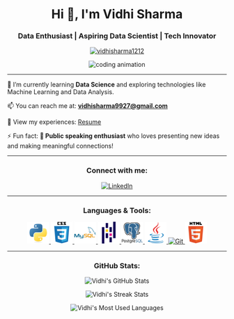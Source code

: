 <h1 align="center">
  Hi 👋, I'm Vidhi Sharma
  
</h1>
<h3 align="center">
  Data Enthusiast | Aspiring Data Scientist | Tech Innovator
</h3>

<p align="center">
  <a href="https://github.com/ryo-ma/github-profile-trophy">
    <img src="https://github-profile-trophy.vercel.app/?username=vidhisharma1212&theme=dark&no-frame=true&row=1&column=4" alt="vidhisharma1212" />
  </a>
</p>

<p align="center">
  <img src="https://media.giphy.com/media/3o7aD3fyslVa7ltTo4/giphy.gif" alt="coding animation" width="120" />
</p>

---

<p align="left">
  🌱 I’m currently learning <strong>Data Science</strong> and exploring technologies like Machine Learning and Data Analysis.
</p>

<p align="left">
  📫 You can reach me at: <strong><a href="mailto:vidhisharma9927@gmail.com">vidhisharma9927@gmail.com</a></strong>
</p>

<p align="left">
  📄 View my experiences: <a href="https://drive.google.com/file/d/1rXNIyINg5a1ODBxCe3QI8dfoWikE9E2A/view?usp=sharing" target="_blank">Resume</a>
</p>

<p align="left">
  ⚡ Fun fact: <strong>🎤 Public speaking enthusiast</strong> who loves presenting new ideas and making meaningful connections!
</p>

---

<h3 align="center">Connect with me:</h3>
<p align="center">
  <a href="https://www.linkedin.com/in/vidhi-sharma-4b182927a" target="blank">
    <img src="https://raw.githubusercontent.com/rahuldkjain/github-profile-readme-generator/master/src/images/icons/Social/linked-in-alt.svg" alt="LinkedIn" height="40" width="40" />
  </a>
</p>

---

<h3 align="center">Languages & Tools:</h3>
<p align="center">
  <a href="https://www.python.org" target="_blank">
    <img src="https://raw.githubusercontent.com/devicons/devicon/master/icons/python/python-original.svg" alt="Python" width="50" height="50" />
  </a>
  <a href="https://www.w3schools.com/css/" target="_blank">
    <img src="https://raw.githubusercontent.com/devicons/devicon/master/icons/css3/css3-original-wordmark.svg" alt="CSS" width="50" height="50" />
  </a>
  <a href="https://www.mysql.com/" target="_blank">
    <img src="https://raw.githubusercontent.com/devicons/devicon/master/icons/mysql/mysql-original-wordmark.svg" alt="MySQL" width="50" height="50" />
  </a>
  <a href="https://pandas.pydata.org/" target="_blank">
    <img src="https://raw.githubusercontent.com/devicons/devicon/2ae2a900d2f041da66e950e4d48052658d850630/icons/pandas/pandas-original.svg" alt="Pandas" width="50" height="50" />
  </a>
  <a href="https://www.postgresql.org" target="_blank">
    <img src="https://raw.githubusercontent.com/devicons/devicon/master/icons/postgresql/postgresql-original-wordmark.svg" alt="PostgreSQL" width="50" height="50" />
  </a>
  <a href="https://www.java.com" target="_blank">
    <img src="https://raw.githubusercontent.com/devicons/devicon/master/icons/java/java-original.svg" alt="Java" width="50" height="50" />
  </a>
  <a href="https://git-scm.com/" target="_blank">
    <img src="https://www.vectorlogo.zone/logos/git-scm/git-scm-icon.svg" alt="Git" width="50" height="50" />
  </a>
  <a href="https://www.w3.org/html/" target="_blank">
    <img src="https://raw.githubusercontent.com/devicons/devicon/master/icons/html5/html5-original-wordmark.svg" alt="HTML5" width="50" height="50" />
  </a>
</p>

---

<h3 align="center">GitHub Stats:</h3>
<p align="center">
  <img src="https://github-readme-stats.vercel.app/api?username=vidhisharma1212&show_icons=true&theme=dark&locale=en" alt="Vidhi's GitHub Stats" />
</p>

<p align="center">
  <img src="https://github-readme-streak-stats.herokuapp.com/?user=vidhisharma1212&theme=dark" alt="Vidhi's Streak Stats" />
</p>

<p align="center">
  <img src="https://github-readme-stats.vercel.app/api/top-langs?username=vidhisharma1212&show_icons=true&theme=dark&locale=en&layout=compact" alt="Vidhi's Most Used Languages" />
</p>
